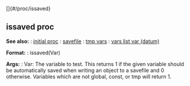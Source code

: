 []{#/proc/issaved}
  ## issaved proc
  **See also:**
  :   [initial proc](ref/proc/initial)
  :   [savefile](ref/savefile)
  :   [tmp vars](ref/var/tmp)
  :   [vars list var (datum)](ref/datum/var/vars)
  <!-- -->
  **Format:**
  :   issaved(Var)
  <!-- -->
  **Args:**
  :   Var: The variable to test.
  This returns 1 if the given variable should be automatically saved when
  writing an object to a savefile and 0 otherwise. Variables which are not
  global, const, or tmp will return 1.